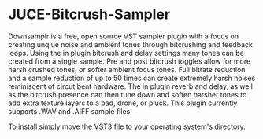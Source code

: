 # JUCE-Bitcrush-Sampler


Downsamplr is a free, open source VST sampler plugin with a focus on creating unqiue noise and ambient tones through bitcrushing and feedback loops.  Using the in plugin bitcrush and delay settings many tones can be created from a single sample.  Pre and post bitcrush toggles allow for more harsh crushed tones, or softer ambient focus tones.  Full bitrate reduction and a sample reduction of up to 50 times can create extremely harsh noises reminiscent of circut bent hardware.  The in plugin reverb and delay, as well as the bitcrush presence can then tune down and soften harsher tones to add extra texture layers to a pad, drone, or pluck.  This plugin currently supports .WAV and .AIFF sample files.

To install simply move the VST3 file to your operating system's directory.
